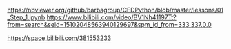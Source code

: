 https://nbviewer.org/github/barbagroup/CFDPython/blob/master/lessons/01_Step_1.ipynb
https://www.bilibili.com/video/BV1Nh41197Tt?from=search&seid=15102048563940129697&spm_id_from=333.337.0.0

https://space.bilibili.com/381553233
